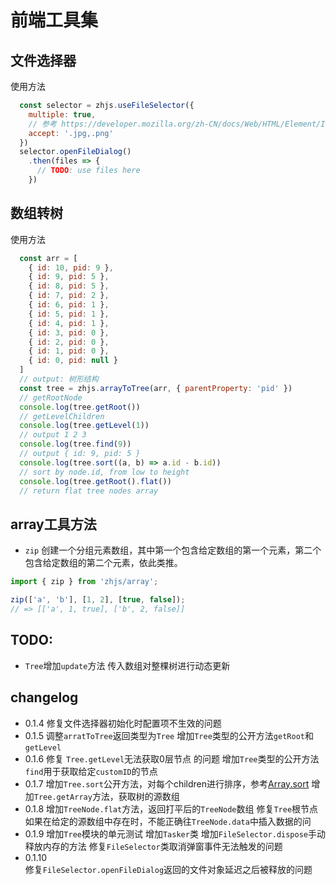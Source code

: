 # 前端工具集

## 文件选择器

使用方法

```js
  const selector = zhjs.useFileSelector({
    multiple: true,
    // 参考 https://developer.mozilla.org/zh-CN/docs/Web/HTML/Element/Input/file#accept
    accept: '.jpg,.png'
  })
  selector.openFileDialog()
    .then(files => {
      // TODO: use files here
    })
```

## 数组转树
使用方法
```js
  const arr = [
    { id: 10, pid: 9 },
    { id: 9, pid: 5 },
    { id: 8, pid: 5 },
    { id: 7, pid: 2 },
    { id: 6, pid: 1 },
    { id: 5, pid: 1 },
    { id: 4, pid: 1 },
    { id: 3, pid: 0 },
    { id: 2, pid: 0 },
    { id: 1, pid: 0 },
    { id: 0, pid: null }
  ]
  // output: 树形结构
  const tree = zhjs.arrayToTree(arr, { parentProperty: 'pid' })
  // getRootNode
  console.log(tree.getRoot())
  // getLevelChildren
  console.log(tree.getLevel(1))
  // output 1 2 3
  console.log(tree.find(9))
  // output { id: 9, pid: 5 }
  console.log(tree.sort((a, b) => a.id - b.id))
  // sort by node.id, from low to height
  console.log(tree.getRoot().flat())
  // return flat tree nodes array
```

## array工具方法

- `zip` 创建一个分组元素数组，其中第一个包含给定数组的第一个元素，第二个包含给定数组的第二个元素，依此类推。
```js
import { zip } from 'zhjs/array';

zip(['a', 'b'], [1, 2], [true, false]);
// => [['a', 1, true], ['b', 2, false]]
```


## TODO:
- `Tree`增加`update`方法 传入数组对整棵树进行动态更新

## changelog
- 0.1.4
  修复文件选择器初始化时配置项不生效的问题
- 0.1.5
  调整`arratToTree`返回类型为`Tree`
  增加`Tree`类型的公开方法`getRoot`和`getLevel`
- 0.1.6
  修复 `Tree.getLevel`无法获取0层节点 的问题
  增加`Tree`类型的公开方法`find`用于获取给定`customID`的节点
- 0.1.7
  增加`Tree.sort`公开方法，对每个children进行排序，参考[Array.sort](https://cgi.cse.unsw.edu.au/~cs2041/doc/MDN_javascript_reference/Web/JavaScript/Reference/Global_Objects/Array/sort.html#:~:text=Array.prototype.sort%28%29%20-%20JavaScript%20%7C%20MDN%20The%20sort%28%29%20method,array%20in%20place%20and%20returns%20the%20sorted%20array.)
  增加`Tree.getArray`方法，获取树的源数组
- 0.1.8
  增加`TreeNode.flat`方法，返回打平后的`TreeNode`数组
  修复`Tree`根节点如果在给定的源数组中存在时，不能正确往`TreeNode.data`中插入数据的问
- 0.1.9
  增加`Tree`模块的单元测试
  增加`Tasker`类
  增加`FileSelector.dispose`手动释放内存的方法
  修复`FileSelector`类取消弹窗事件无法触发的问题
- 0.1.10  
  修复`FileSelector.openFileDialog`返回的文件对象延迟之后被释放的问题